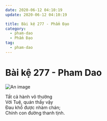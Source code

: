 ```yaml
---
date: 2020-06-12 04:10:19
update: 2020-06-12 04:10:19

title: Bài kệ 277 - Phẩm Đạo
category:
  - pham-dao
  - Phẩm Đạo
tag:
  - pham-dao
---
```


# Bài kệ 277 - Pham Dao

![An image](/img/pham-dao/pham-dao-277.jpg)

Tất cả hành vô thường<br>Với Tuệ, quán thấy vậy<br>Ðau khổ được nhàm chán;<br>Chính con đường thanh tịnh.<br>
